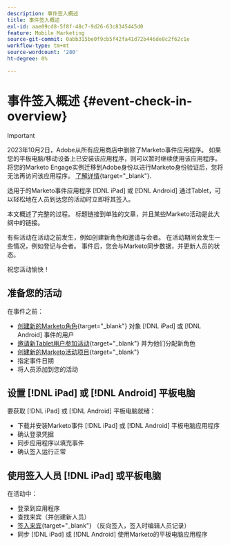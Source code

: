 ```yaml
---
description: 事件签入概述
title: 事件签入概述
exl-id: aae09cd8-5f8f-48c7-9d26-63c8345445d0
feature: Mobile Marketing
source-git-commit: 0abb315be0f9cb5f42fa41d72b446de8c2f62c1e
workflow-type: tm+mt
source-wordcount: '280'
ht-degree: 0%

---
```


# 事件签入概述 {#event-check-in-overview}

>[!IMPORTANT]
>
>2023年10月2日，Adobe从所有应用商店中删除了Marketo事件应用程序。 如果您的平板电脑/移动设备上已安装该应用程序，则可以暂时继续使用该应用程序。 将您的Marketo Engage实例迁移到Adobe身份以进行Marketo身份验证后，您将无法再访问该应用程序。 [了解详情](https://nation.marketo.com/t5/product-discussions/marketo-events-app-and-marketo-moments-app-end-of-life/m-p/340712/highlight/true#M193869){target="_blank"}.

适用于的Marketo事件应用程序 [!DNL iPad] 或 [!DNL Android] 通过Tablet，可以轻松地在人员到达您的活动时立即将其签入。

本文概述了完整的过程。 标题链接到单独的文章，并且某些Marketo活动是此大纲中的链接。

有些活动在活动之前发生，例如创建新角色和邀请与会者。 在活动期间会发生一些情况，例如登记与会者。 事件后，您会与Marketo同步数据，并更新人员的状态。

祝您活动愉快！

## 准备您的活动

在事件之前：

* [创建新的Marketo角色](/help/marketo/product-docs/core-marketo-concepts/mobile-apps/event-check-in/grant-users-access-to-the-check-in-app.md){target="_blank"} 对象 [!DNL iPad] 或 [!DNL Android] 事件的用户
* [邀请新Tablet用户参加活动](/help/marketo/product-docs/core-marketo-concepts/mobile-apps/event-check-in/grant-users-access-to-the-check-in-app.md){target="_blank"} 并为他们分配新角色
* [创建新的Marketo活动项目](/help/marketo/product-docs/demand-generation/events/understanding-events/create-a-new-event-program.md){target="_blank"}
* 指定事件日期
* 将人员添加到您的活动

## 设置 [!DNL iPad] 或 [!DNL Android] 平板电脑

要获取 [!DNL iPad] 或 [!DNL Android] 平板电脑就绪：

* 下载并安装Marketo事件 [!DNL iPad] 或 [!DNL Android] 平板电脑应用程序
* 确认登录凭据
* 同步应用程序以填充事件
* 确认签入运行正常

## 使用签入人员 [!DNL iPad] 或平板电脑

在活动中：

* 登录到应用程序
* 查找来宾（并创建新人员）
* [签入来宾](/help/marketo/product-docs/core-marketo-concepts/mobile-apps/event-check-in/check-people-into-your-event-from-your-tablet.md){target="_blank"} （反向签入，签入时编辑人员记录）
* 同步 [!DNL iPad] 或 [!DNL Android] 使用Marketo的平板电脑应用程序
